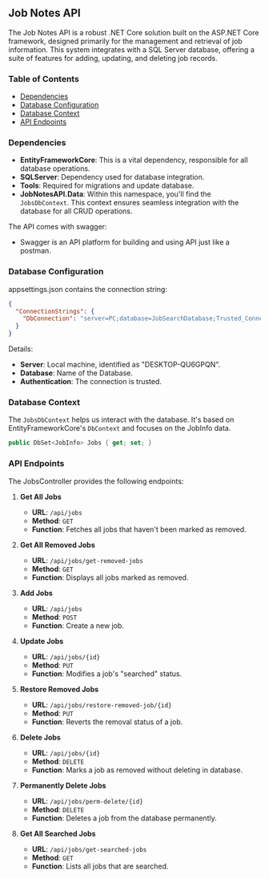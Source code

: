 ## Job Notes API

The Job Notes API is a robust .NET Core solution built on the ASP.NET Core framework, designed primarily for the management and retrieval of job information. This system integrates with a SQL Server database, offering a suite of features for adding, updating, and deleting job records.

### Table of Contents

- [Dependencies](#dependencies)
- [Database Configuration](#database-configuration)
- [Database Context](#database-context)
- [API Endpoints](#api-endpoints)

### Dependencies

- **EntityFrameworkCore**: This is a vital dependency, responsible for all database operations.
- **SQLServer**: Dependency used for database integration.
- **Tools**: Required for migrations and update database.
- **JobNotesAPI.Data**: Within this namespace, you'll find the `JobsDbContext`. This context ensures seamless integration with the database for all CRUD operations.

The API comes with swagger:
- Swagger is an API platform for building and using API just like a postman.


### Database Configuration

appsettings.json contains the connection string:

```json
{
  "ConnectionStrings": {
    "DbConnection": "server=PC;database=JobSearchDatabase;Trusted_Connection=true;TrustServerCertificate=true;"
  }
}
```

Details:
- **Server**: Local machine, identified as "DESKTOP-QU6GPQN".
- **Database**: Name of the Database.
- **Authentication**: The connection is trusted.

### Database Context

The `JobsDbContext` helps us interact with the database. It's based on EntityFrameworkCore's `DbContext` and focuses on the JobInfo data.

```csharp
public DbSet<JobInfo> Jobs { get; set; }
```

### API Endpoints

The JobsController provides the following endpoints:

1. **Get All Jobs**
    - **URL**: `/api/jobs`
    - **Method**: `GET`
    - **Function**: Fetches all jobs that haven't been marked as removed.

2. **Get All Removed Jobs**
    - **URL**: `/api/jobs/get-removed-jobs`
    - **Method**: `GET`
    - **Function**: Displays all jobs marked as removed.

3. **Add Jobs**
    - **URL**: `/api/jobs`
    - **Method**: `POST`
    - **Function**: Create a new job.

4. **Update Jobs**
    - **URL**: `/api/jobs/{id}`
    - **Method**: `PUT`
    - **Function**: Modifies a job's "searched" status.

5. **Restore Removed Jobs**
    - **URL**: `/api/jobs/restore-removed-job/{id}`
    - **Method**: `PUT`
    - **Function**: Reverts the removal status of a job.

6. **Delete Jobs**
    - **URL**: `/api/jobs/{id}`
    - **Method**: `DELETE`
    - **Function**: Marks a job as removed without deleting in database.

7. **Permanently Delete Jobs**
    - **URL**: `/api/jobs/perm-delete/{id}`
    - **Method**: `DELETE`
    - **Function**: Deletes a job from the database permanently.

8. **Get All Searched Jobs**
    - **URL**: `/api/jobs/get-searched-jobs`
    - **Method**: `GET`
    - **Function**: Lists all jobs that are searched.


